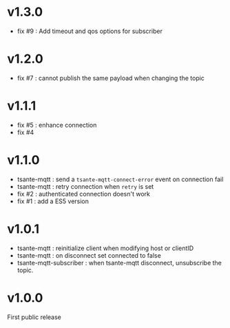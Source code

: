 # v1.3.0

  - fix #9 : Add timeout and qos options for subscriber
  
# v1.2.0

  - fix #7 : cannot publish the same payload when changing the topic

# v1.1.1

  - fix #5 : enhance connection
  - fix #4

# v1.1.0

  - tsante-mqtt : send a `tsante-mqtt-connect-error` event on connection fail
  - tsante-mqtt : retry connection when `retry` is set
  - fix #2 : authenticated connection doesn't work
  - fix #1 : add a ES5 version

# v1.0.1

  - tsante-mqtt : reinitialize client when modifying host or clientID
  - tsante-mqtt : on disconnect set connected to false
  - tsante-mqtt-subscriber : when tsante-mqtt disconnect, unsubscribe the topic.

# v1.0.0

First public release
